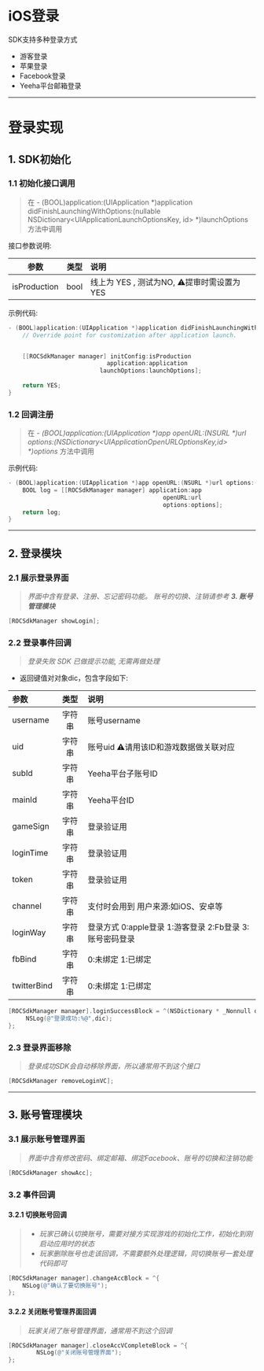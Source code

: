 # iOS登录
SDK支持多种登录方式
- 游客登录
- 苹果登录
-  Facebook登录
-  Yeeha平台邮箱登录

---
# 登录实现
## 1. SDK初始化
### 1.1 初始化接口调用
> 在  - (BOOL)application:(UIApplication *)application didFinishLaunchingWithOptions:(nullable NSDictionary<UIApplicationLaunchOptionsKey, id> *)launchOptions 方法中调用

接口参数说明:

| 参数   | 类型 |     说明 |
| :--: | :---: | :-- |
| isProduction | bool | 线上为 YES , 测试为NO, ⚠️提审时需设置为YES |

示例代码:
```objectivec
- (BOOL)application:(UIApplication *)application didFinishLaunchingWithOptions:(NSDictionary *)launchOptions {
    // Override point for customization after application launch.


    [[ROCSdkManager manager] initConfig:isProduction
                            application:application
                          launchOptions:launchOptions];
               
    return YES;
}
```

### 1.2 回调注册
> 在  _- (BOOL)application:(UIApplication *)app openURL:(NSURL *)url options:(NSDictionary<UIApplicationOpenURLOptionsKey,id> *)options_  方法中调用

示例代码:
```objectivec
- (BOOL)application:(UIApplication *)app openURL:(NSURL *)url options:(NSDictionary<UIApplicationOpenURLOptionsKey,id> *)options API_AVAILABLE(ios(9.0)){
    BOOL log = [[ROCSdkManager manager] application:app
                                            openURL:url
                                            options:options];
    return log; 
}
```

---
## 2. 登录模块
### 2.1 展示登录界面
> *界面中含有登录、注册、忘记密码功能。 账号的切换、注销请参考 **3. 账号管理模块***
```objectivec
[ROCSdkManager showLogin];
```

### 2.2 登录事件回调
> *登录失败 SDK 已做提示功能, 无需再做处理*

- 返回键值对对象dic，包含字段如下:

| 参数   | 类型 |     说明 |
| :-- | :---: | :-- |
| username | 字符串 | 账号username |
| uid | 字符串 | 账号uid   ⚠️请用该ID和游戏数据做关联对应 |
| subId | 字符串 | Yeeha平台子账号ID |
| mainId | 字符串 | Yeeha平台ID |
| gameSign | 字符串 | 登录验证用 |
| loginTime | 字符串 | 登录验证用 |
| token | 字符串 | 登录验证用 |
| channel | 字符串 | 支付时会用到  用户来源:如iOS、安卓等 |
| loginWay | 字符串 | 登录方式  0:apple登录 1:游客登录 2:Fb登录 3:账号密码登录 |
| fbBind | 字符串 | 0:未绑定  1:已绑定 |
| twitterBind | 字符串 | 0:未绑定  1:已绑定 |

```objectivec
[ROCSdkManager manager].loginSuccessBlock = ^(NSDictionary * _Nonnull dic) {
     NSLog(@"登录成功:%@",dic);
};
```

### 2.3 登录界面移除
> *登录成功SDK会自动移除界面，所以通常用不到这个接口*

```objectivec
[ROCSdkManager removeLoginVC];
```

---
## 3. 账号管理模块
### 3.1 展示账号管理界面
> *界面中含有修改密码、绑定邮箱、绑定Facebook、账号的切换和注销功能*

```objectivec
[ROCSdkManager showAcc];
```

### 3.2 事件回调
#### 3.2.1 切换账号回调
> * *玩家已确认切换账号，需要对接方实现游戏的初始化工作，初始化到刚启动应用时的状态*
> * *玩家删除账号也走该回调，不需要额外处理逻辑，同切换账号一套处理代码即可*

```objectivec
[ROCSdkManager manager].changeAccBlock = ^{
    NSLog(@"确认了要切换账号");
};
```

#### 3.2.2 关闭账号管理界面回调
> *玩家关闭了账号管理界面，通常用不到这个回调*

```objectivec
[ROCSdkManager manager].closeAccVCompleteBlock = ^{
        NSLog(@"关闭账号管理界面");
};
```

